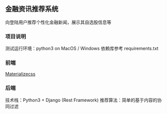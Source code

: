 ## 金融资讯推荐系统

向登陆用户推荐个性化金融新闻，展示其自选股信息等

### 项目说明
测试运行环境：python3 on MacOS / Windows
依赖库参考 requirements.txt

### 前端
[Materializecss](https://materializecss.com)

### 后端
技术栈：Python3 + Django (Rest Framework)
推荐算法：简单的基于内容的协同过滤

